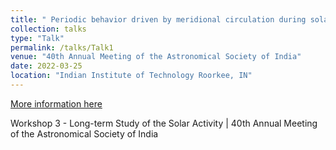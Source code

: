 ```yaml
---
title: " Periodic behavior driven by meridional circulation during solar grand Minima Episodes"
collection: talks
type: "Talk"
permalink: /talks/Talk1
venue: "40th Annual Meeting of the Astronomical Society of India"
date: 2022-03-25
location: "Indian Institute of Technology Roorkee, IN"
---
```


[More information here](https://youtu.be/ZEqa_CrD5ro?t=24977)

Workshop 3 - Long-term Study of the Solar Activity | 40th Annual Meeting of the Astronomical Society of India 
